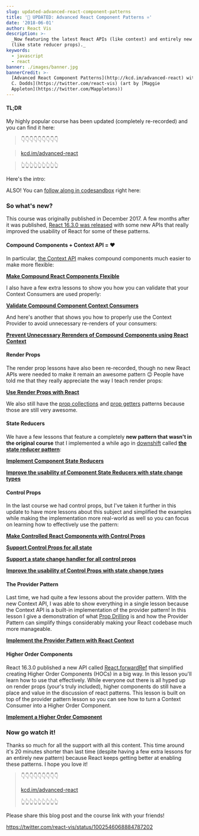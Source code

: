 ```yaml
---
slug: updated-advanced-react-component-patterns
title: '💯 UPDATED: Advanced React Component Patterns ⚛️'
date: '2018-06-01'
author: React Vis
description: >-
  _Now featuring the latest React APIs (like context) and entirely new patterns
  (like state reducer props)._
keywords:
  - javascript
  - react
banner: ./images/banner.jpg
bannerCredit: >-
  [Advanced React Component Patterns](http://kcd.im/advanced-react) with [Kent
  C. Dodds](https://twitter.com/react-vis) (art by [Maggie
  Appleton](https://twitter.com/Mappletons))
---
```


#### TL;DR

My highly popular course has been updated (completely re-recorded) and you can
find it here:

> 👇👇👇👇👇👇👇👇👇

> [kcd.im/advanced-react](http://kcd.im/advanced-react)

> 👆👆👆👆👆👆👆👆👆

Here's the intro:

ALSO! You can
[follow along in codesandbox](https://codesandbox.io/s/github/react-vis/advanced-react-patterns-v2/tree/egghead)
right here:

### So what's new?

This course was originally published in December 2017. A few months after it was
published,
[React 16.3.0 was released](https://reactjs.org/blog/2018/03/29/react-v-16-3.html)
with some new APIs that really improved the usability of React for some of these
patterns.

#### Compound Components + Context API = ❤️

In particular, [the Context API](https://reactjs.org/docs/context.html) makes
compound components much easier to make more flexible:

[**Make Compound React Components Flexible**](https://egghead.io/lessons/react-make-compound-react-components-flexible-ba049f22)

I also have a few extra lessons to show you how you can validate that your
Context Consumers are used properly:

[**Validate Compound Component Context Consumers**](https://egghead.io/lessons/react-validate-compound-component-context-consumers)

And here's another that shows you how to properly use the Context Provider to
avoid unnecessary re-renders of your consumers:

[**Prevent Unnecessary Rerenders of Compound Components using React Context**](https://egghead.io/lessons/react-prevent-unnecessary-rerenders-of-compound-components-using-react-context)

#### Render Props

The render prop lessons have also been re-recorded, though no new React APIs
were needed to make it remain an awesome pattern 😉 People have told me that
they really appreciate the way I teach render props:

[**Use Render Props with React**](https://egghead.io/lessons/react-use-render-props-with-react-5ce29321)

We also still have the
[prop collections](https://egghead.io/lessons/react-use-prop-collections-with-render-props-ea6ca5c2)
and
[prop getters](https://egghead.io/lessons/react-use-prop-getters-with-render-props-b18543b7)
patterns because those are still very awesome.

#### State Reducers

We have a few lessons that feature a completely **new pattern that wasn't in the
original course** that I implemented a while ago in
[downshift](https://github.com/downshift-js/downshift) called
[**the state reducer pattern**](/blog/the-state-reducer-pattern):

[**Implement Component State Reducers**](https://egghead.io/lessons/react-implement-component-state-reducers)

[**Improve the usability of Component State Reducers with state change types**](https://egghead.io/lessons/react-improve-the-usability-of-component-state-reducers-with-state-change-types)

#### Control Props

In the last course we had control props, but I've taken it further in this
update to have more lessons about this subject and simplified the examples while
making the implementation more real-world as well so you can focus on learning
how to effectively use the pattern:

[**Make Controlled React Components with Control Props**](https://egghead.io/lessons/react-make-controlled-react-components-with-control-props-97f6aaa1)

[**Support Control Props for all state**](https://egghead.io/lessons/react-support-control-props-for-all-state)

[**Support a state change handler for all control props**](https://egghead.io/lessons/react-support-a-state-change-handler-for-all-control-props)

[**Improve the usability of Control Props with state change types**](https://egghead.io/lessons/react-improve-the-usability-of-control-props-with-state-change-types)

#### The Provider Pattern

Last time, we had quite a few lessons about the provider pattern. With the new
Context API, I was able to show everything in a single lesson because the
Context API is a built-in implementation of the provider pattern! In this lesson
I give a demonstration of what [Prop Drilling](/blog/prop-drilling) is and how
the Provider Pattern can simplify things considerably making your React codebase
much more manageable.

[**Implement the Provider Pattern with React Context**](https://egghead.io/lessons/react-implement-the-provider-pattern-with-react-context)

#### Higher Order Components

React 16.3.0 published a new API called
[React.forwardRef](https://reactjs.org/docs/forwarding-refs.html) that
simplified creating Higher Order Components (HOCs) in a big way. In this lesson
you'll learn how to use that effectively. While everyone out there is all hyped
up on render props (your's truly included), higher components do still have a
place and value in the discussion of react patterns. This lesson is built on top
of the provider pattern lesson so you can see how to turn a Context Consumer
into a Higher Order Component.

[**Implement a Higher Order Component**](https://egghead.io/lessons/react-implement-a-higher-order-component)

### Now go watch it!

Thanks so much for all the support with all this content. This time around it's
20 minutes shorter than last time (despite having a few extra lessons for an
entirely new pattern) because React keeps getting better at enabling these
patterns. I hope you love it!

> 👇👇👇👇👇👇👇👇👇
>
> [kcd.im/advanced-react](http://kcd.im/advanced-react)
>
> 👆👆👆👆👆👆👆👆👆

Please share this blog post and the course link with your friends!

https://twitter.com/react-vis/status/1002546068884787202
